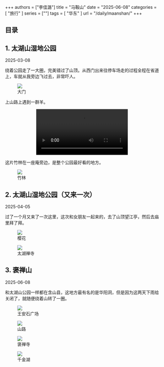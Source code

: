 +++
authors = ["李佳潞"]
title = "马鞍山"
date = "2025-06-08"
categories = [
    "旅行"
]
series = [""]
tags = [
    "华东"
]
url = "/daily/maanshan/"
+++
<!DOCTYPE html>
<html lang="zh-CN">
<head>
    <meta charset="UTF-8">
    <meta name="viewport" content="width=device-width, initial-scale=1.0">
    <link rel="stylesheet" href="/assets/css/styles.css">
    <script src="/assets/js/toc.js"></script>    
</head>
<body>
    <article>
        <nav>
            <h2>目录</h2>
            <ul id="toc">
                <!-- 目录项会在这里动态生成 -->
            </ul>
        </nav>
        <section>
            <h2>1. 太湖山湿地公园</h2>
            <p>2025-03-08 <i class="fas fa-cloud"></i></p>
            <p>         绕着公园走了一大圈，完美错过了山顶。从西门出来往停车场走的过程全程在省道上，车就从我旁边飞过去，非常吓人。</p>
            <div class="container">
                <div class="image">
                    <figure>
                        <a data-fancybox="gallery" href="/images/daily-travel/maanshan1.jpg">
    <img src="/images/daily-travel/maanshan1.jpg" loading="lazy">
</a>
                        <figcaption>大门</figcaption>
                    </figure>
                </div>
            </div>
            <p>         上山路上遇到一群羊。</p>
            <div class="container" style="display: flex; justify-content: center;">
                <video controls style="max-width:100%; height:auto;">
                    <source src="https://pub-5b6dc435fbf3499ca474b4b6941cb647.r2.dev/maanshan1.mp4" type="video/mp4">
                    您的浏览器不支持 HTML5 视频播放。
                </video>
            </div>
            <p>         这片竹林在一座庵旁边，是整个公园最好看的地方。</p>
            <div class="container">
                <div class="image">
                    <figure>
                        <a data-fancybox="gallery" href="/images/daily-travel/maanshan2.jpg">
    <img src="/images/daily-travel/maanshan2.jpg" loading="lazy">
</a>
                        <figcaption>竹林</figcaption>
                    </figure>
                </div>
            </div>
        </section>
        <section>
        <h2>2. 太湖山湿地公园（又来一次） </h2>
                    <p>2025-04-05 <i class="fas fa-sun"></i></p>
            <p>         过了一个月又来了一次这里，这次和女朋友一起来的，去了山顶望江亭，然后去庙里拜了拜。</p>
            <div class="container">
                <div class="image">
                    <figure>
                        <a data-fancybox="gallery" href="/images/daily-travel/maanshan4.png">
    <img src="/images/daily-travel/maanshan4.png" loading="lazy">
</a>
                        <figcaption>樱花</figcaption>
                    </figure>
                </div>
            </div>
            <div class="container">
                <div class="image">
                    <figure>
                        <a data-fancybox="gallery" href="/images/daily-travel/maanshan5.png">
    <img src="/images/daily-travel/maanshan5.png" loading="lazy">
</a>
                        <figcaption>太湖禅寺</figcaption>
                    </figure>
                </div>
            </div>
        </section>
         <section>
            <h2>3. 褒禅山</h2>
            <p>2025-06-08 <i class="fas fa-rain"></i></p>
            <p>         和太湖山公园一样都在含山县，这地方最有名的是华阳洞，但是因为这两天下雨给关闭了，就随便绕着山转了一圈。</p>
            <div class="container">
                <div class="image">
                    <figure>
                        <a data-fancybox="gallery" href="/images/daily-travel/maanshan10.png">
    <img src="/images/daily-travel/maanshan10.png" loading="lazy">
</a>
                        <figcaption>王安石广场</figcaption>
                    </figure>
                </div>
            </div>
                        <div class="container">
                <div class="image">
                    <figure>
                        <a data-fancybox="gallery" href="/images/daily-travel/maanshan14.png">
    <img src="/images/daily-travel/maanshan14.png" loading="lazy">
</a>
                        <figcaption>山路</figcaption>
                    </figure>
                </div>
            </div>
            <div class="container">
                <div class="image">
                    <figure>
                        <a data-fancybox="gallery" href="/images/daily-travel/maanshan12.png">
    <img src="/images/daily-travel/maanshan12.png" loading="lazy">
</a>
                        <figcaption>褒禅寺</figcaption>
                    </figure>
                </div>
            </div>
            <div class="container">
                <div class="image">
                    <figure>
                        <a data-fancybox="gallery" href="/images/daily-travel/maanshan11.png">
    <img src="/images/daily-travel/maanshan11.png" loading="lazy">
</a>
                        <figcaption>千金湖</figcaption>
                    </figure>
                </div>
            </div>
        </section>
        <section>
    </article>
</body>
</html>
